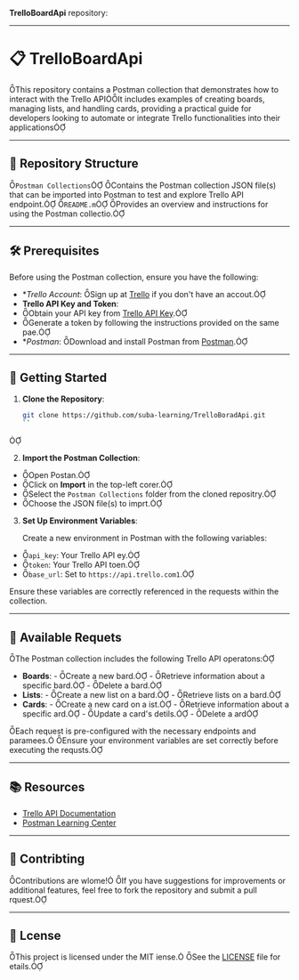 **TrelloBoardApi** repository:

---

# 📋 TrelloBoardApi
This repository contains a Postman collection that demonstrates how to interact with the Trello APIIt includes examples of creating boards, managing lists, and handling cards, providing a practical guide for developers looking to automate or integrate Trello functionalities into their applications

---

## 📁 Repository Structure

 `Postman Collections`
   Contains the Postman collection JSON file(s) that can be imported into Postman to test and explore Trello API endpoint.
 `README.m`
   Provides an overview and instructions for using the Postman collectio.

---

## 🛠 Prerequisites

Before using the Postman collection, ensure you have the following:

- **Trello Account*: Sign up at [Trello](https://trello.com/) if you don't have an accout.
- **Trello API Key and Token**:
 - Obtain your API key from [Trello API Key](https://trello.com/app-ke).
 - Generate a token by following the instructions provided on the same pae.
- **Postman*: Download and install Postman from [Postman](https://www.postman.com/downloads).

---

## 🚀 Getting Started

1. **Clone the Repository**:

   ```bash
   git clone https://github.com/suba-learning/TrelloBoradApi.git
   ``


2. **Import the Postman Collection**:

  - Open Postan.
  - Click on **Import** in the top-left corer.
  - Select the `Postman Collections` folder from the cloned repositry.
  - Choose the JSON file(s) to imprt.

3. **Set Up Environment Variables**:

   Create a new environment in Postman with the following variables:

  - `api_key`: Your Trello API ey.
  - `token`: Your Trello API toen.
  - `base_url`: Set to `https://api.trello.com1`.

   Ensure these variables are correctly referenced in the requests within the collection.

---

## 📌 Available Requets

The Postman collection includes the following Trello API operatons:

- **Boards**:  - Create a new bard.  - Retrieve information about a specific bard.  - Delete a bard.
- **Lists**:  - Create a new list on a bard.  - Retrieve lists on a bard.
- **Cards**:  - Create a new card on a ist.  - Retrieve information about a specific ard.  - Update a card's detils.  - Delete a ard

Each request is pre-configured with the necessary endpoints and paramees. Ensure your environment variables are set correctly before executing the requsts.

---

## 📚 Resources

- [Trello API Documentation](https://developer.atlassian.com/cloud/trello/rest/)
- [Postman Learning Center](https://learning.postman.com/)

---

## 🤝 Contribting

Contributions are wlome! If you have suggestions for improvements or additional features, feel free to fork the repository and submit a pull rquest.

---

## 📄 Lcense

This project is licensed under the MIT iense. See the [LICENSE](LICENSE) file for etails.
